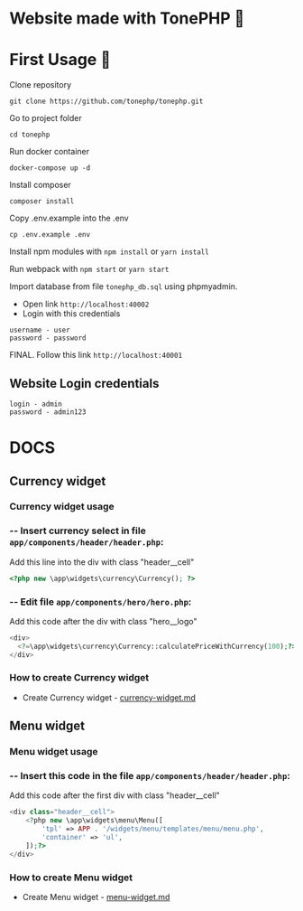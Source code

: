 # Website made with TonePHP 👋

# First Usage 🚀

Clone repository

```
git clone https://github.com/tonephp/tonephp.git
```

Go to project folder

```
cd tonephp
```

Run docker container

```
docker-compose up -d
```

Install composer

```
composer install
```

Copy .env.example into the .env

```
cp .env.example .env
```

Install npm modules with `npm install` or `yarn install`

Run webpack with `npm start` or `yarn start`

Import database from file `tonephp_db.sql` using phpmyadmin.

- Open link `http://localhost:40002`
- Login with this credentials

```
username - user
password - password
```

FINAL. Follow this link `http://localhost:40001`

## Website Login credentials

```
login - admin
password - admin123
```

# DOCS

## Currency widget

### Currency widget usage

### -- Insert currency select in file `app/components/header/header.php`:

Add this line into the div with class "header\_\_cell"

```php
<?php new \app\widgets\currency\Currency(); ?>
```

### -- Edit file `app/components/hero/hero.php`:

Add this code after the div with class "hero\_\_logo"

```php
<div>
  <?=\app\widgets\currency\Currency::calculatePriceWithCurrency(100);?>
</div>
```

### How to create Currency widget

- Create Currency widget - [currency-widget.md](docs/currency-widget.md)

## Menu widget

### Menu widget usage

### -- Insert this code in the file `app/components/header/header.php`:

Add this code after the first div with class "header\_\_cell"

```php
<div class="header__cell">
    <?php new \app\widgets\menu\Menu([
        'tpl' => APP . '/widgets/menu/templates/menu/menu.php',
        'container' => 'ul',
    ]);?>
</div>
```

### How to create Menu widget

- Create Menu widget - [menu-widget.md](docs/menu-widget.md)
